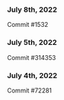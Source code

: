 ### July 8th, 2022

Commit #1532

### July 5th, 2022

Commit #314353


### July 4th, 2022

Commit #72281
